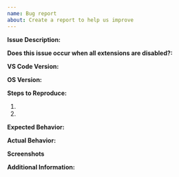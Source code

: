 ```yaml
---
name: Bug report
about: Create a report to help us improve
---
```

<!-- ⚠️⚠️ Do Not Delete This! bug_report_template ⚠️⚠️ -->
<!-- Please read our Rules of Conduct: https://opensource.microsoft.com/codeofconduct/ -->
<!-- 🕮 Read our guide about submitting issues: https://github.com/microsoft/vscode/wiki/Submitting-Bugs-and-Suggestions -->
<!-- 🔎 Search existing issues to avoid creating duplicates. -->
<!-- 🧪 Test using the latest Insiders build to see if your issue has already been fixed: https://code.visualstudio.com/insiders/ -->
<!-- 💡 Instead of creating your report here, use 'Report Issue' from the 'Help' menu in VS Code to pre-fill useful information. -->
<!-- 🔧 Launch with `code --disable-extensions` to check. -->

**Issue Description:**
<!-- A clear and concise description of what the bug is. -->

**Does this issue occur when all extensions are disabled?:**
<!-- Yes/No -->

**VS Code Version:**
<!-- Provide the version of Visual Studio Code you are using (e.g., 1.60.0). -->

**OS Version:**
<!-- Provide the version of your operating system (e.g., Windows 10, macOS Big Sur, Ubuntu 20.04). -->

**Steps to Reproduce:**
<!-- Provide step-by-step instructions to reproduce the issue. -->
1. 
2. 

**Expected Behavior:**
<!-- A clear and concise description of what you expected to happen. -->

**Actual Behavior:**
<!-- A clear and concise description of what actually happens. -->

**Screenshots**
<!-- If applicable, add screenshots or GIFs to help explain the issue. -->

**Additional Information:**
<!-- Add any additional information that may be helpful in understanding the issue. -->
